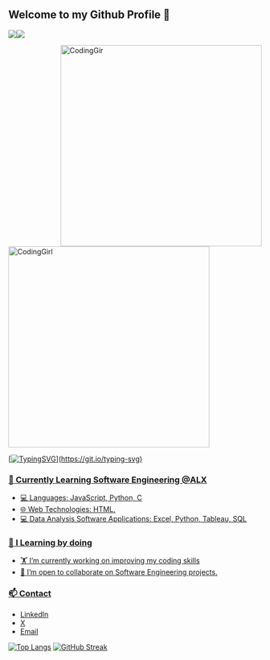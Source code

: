 ## Welcome to my Github Profile 👋 

![](https://komarev.com/ghpvc/?username=adeakin&style=for-the-badge&color=blue&labelColor=000000)<a href="https://www.github.com/adeakin" target="_blank" rel="noreferrer"><img
src="https://img.shields.io/github/followers/adeakin?logo=github&style=for-the-badge&color=0C7DBE&labelColor=000000" />

<img align= "right" alt="CodingGir" width="400" src="https://static.tildacdn.com/tild3034-6434-4663-b733-383065653832/Ver3.gif">
<img align= "center" alt="CodingGirl" width="400" src="https://mir-s3-cdn-cf.behance.net/project_modules/disp/601014116770475.6068beff4640a.gif">

[![TypingSVG](https://readme-typing-svg.demolab.com?lines=Hello!+Welcome+to+my+Github+Profile;My+name+is+Abimbola+Esther+Akinshilo;I+am+a+Data+Analyst.;I+am+passionate+about+programming.;I+am+tech+savvy.;I'm+open+to+new+ideas+on+IT+technology.)](https://git.io/typing-svg)

### 🌱 Currently Learning Software Engineering @ALX   
- 💻 Languages: JavaScript, Python, C <br>
- 🌐 Web Technologies: HTML,
- 💻 Data Analysis Software Applications: Excel, Python, Tableau, SQL
### 🥇 I Learning by doing
* 🏋️ I’m currently working on improving my coding skills <br>
* 👭 I’m open to collaborate on Software Engineering projects. <br>
### 📫 Contact
* [LinkedIn](https://www.linkedin.com/in/abimbola-akinshilo-a47059b9/)
* [X](https://twitter.com/EAakinshilo)
* [Email](mailto:abimbolaakinshilo@gmail.com)


[![Top Langs](https://github-readme-stats.vercel.app/api/top-langs/?username=Adeakin&theme=radical)](https://github.com/Adeakin/github-readme-stats)
[![GitHub Streak](https://streak-stats.demolab.com/?user=Adeakin&theme=radical)](https://git.io/streak-stats)
